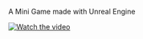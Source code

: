 A Mini Game made with Unreal Engine

[![Watch the video](https://img.youtube.com/vi/75RZiVnQTMs/default.jpg)](https://www.youtube.com/watch?v=75RZiVnQTMs)

